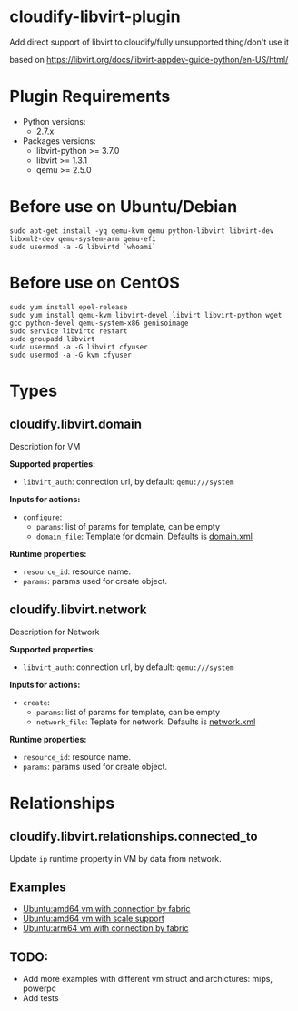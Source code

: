 # cloudify-libvirt-plugin
Add direct support of libvirt to cloudify/fully unsupported thing/don't use it

based on https://libvirt.org/docs/libvirt-appdev-guide-python/en-US/html/

# Plugin Requirements

* Python versions:
    * 2.7.x
* Packages versions:
    * libvirt-python >= 3.7.0
    * libvirt >= 1.3.1
    * qemu >= 2.5.0

# Before use on Ubuntu/Debian
```shell
sudo apt-get install -yq qemu-kvm qemu python-libvirt libvirt-dev libxml2-dev qemu-system-arm qemu-efi
sudo usermod -a -G libvirtd `whoami`
```

# Before use on CentOS
```shell
sudo yum install epel-release
sudo yum install qemu-kvm libvirt-devel libvirt libvirt-python wget gcc python-devel qemu-system-x86 genisoimage
sudo service libvirtd restart
sudo groupadd libvirt
sudo usermod -a -G libvirt cfyuser
sudo usermod -a -G kvm cfyuser
```

# Types

## cloudify.libvirt.domain
Description for VM

**Supported properties:**
* `libvirt_auth`: connection url, by default: `qemu:///system`

**Inputs for actions:**
* `configure`:
  * `params`: list of params for template, can be empty
  * `domain_file`: Template for domain. Defaults is [domain.xml](cloudify_libvirt/templates/domain.xml)

**Runtime properties:**
* `resource_id`: resource name.
* `params`: params used for create object.

## cloudify.libvirt.network
Description for Network

**Supported properties:**
* `libvirt_auth`: connection url, by default: `qemu:///system`

**Inputs for actions:**
* `create`:
  * `params`: list of params for template, can be empty
  * `network_file`: Teplate for network. Defaults is [network.xml](cloudify_libvirt/templates/network.xml)

**Runtime properties:**
* `resource_id`: resource name.
* `params`: params used for create object.

# Relationships

## cloudify.libvirt.relationships.connected_to
Update `ip` runtime property in VM by data from network.

## Examples
* [Ubuntu:amd64 vm with connection by fabric](examples/vm_fabric.amd64.yaml)
* [Ubuntu:amd64 vm with scale support](examples/vm_agent.yaml)
* [Ubuntu:arm64 vm with connection by fabric](examples/vm_fabric.arm64.yaml)

## TODO:
* Add more examples with different vm struct and archictures: mips, powerpc
* Add tests

